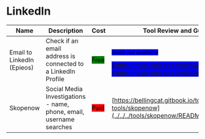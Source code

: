 # LinkedIn

| Name | Description | Cost | Tool Review and Guide |
| --- | --- | --- | --- |
| Email to LinkedIn (Epieos) | Check if an email address is connected to a LinkedIn Profile | <mark style="background-color:green;">Free</mark> | <p><sub><em><mark style="background-color:blue;">Guide not available</mark></em></sub></p><mark style="background-color:blue;"> [https://tools.epieos.com/linkedin.php](https://tools.epieos.com/linkedin.php) </mark> |
| Skopenow | Social Media Investigations - name, phone, email, username searches | <mark style="background-color:red;">Paid</mark> | [https://bellingcat.gitbook.io/toolkit/more/all-tools/skopenow](../../../tools/skopenow/README.md) |